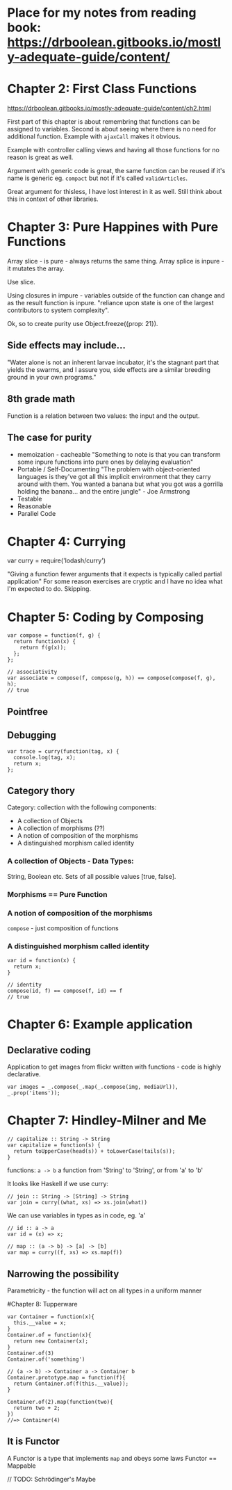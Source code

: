 # Place for my notes from reading book: https://drboolean.gitbooks.io/mostly-adequate-guide/content/

# Chapter 2: First Class Functions
https://drboolean.gitbooks.io/mostly-adequate-guide/content/ch2.html

First part of this chapter is about remembring that functions can be assigned to variables.
Second is about seeing where there is no need for additional function. Example with `ajaxCall` makes it obvious.

Example with controller calling views and having all those functions for no reason is great as well.

Argument with generic code is great, the same function can be reused if it's name is generic eg. `compact` but not if it's called `validArticles`.

Great argument for thisless, I have lost interest in it as well. Still think about this in context of other libraries.


# Chapter 3: Pure Happines with Pure Functions

Array slice - is pure - always returns the same thing.
Array splice is inpure - it mutates the array.

Use slice.

Using closures in impure - variables outside of the function can change and as the result function is inpure.
"reliance upon state is one of the largest contributors to system complexity".

Ok, so to create purity use Object.freeze({prop: 21}).

## Side effects may include...

"Water alone is not an inherent larvae incubator, it's the stagnant part that yields the swarms, and I assure you, side effects are a similar breeding ground in your own programs."

## 8th grade math

Function is a relation between two values: the input and the output.

## The case for purity

* memoization - cacheable
"Something to note is that you can transform some inpure functions into pure ones by delaying evaluation"
* Portable / Self-Documenting
"The problem with object-oriented languages is they've got all this implicit environment that they carry around with them. You wanted a banana but what you got was a gorrilla holding the banana... and the entire jungle" - Joe Armstrong
* Testable
* Reasonable
* Parallel Code

# Chapter 4: Currying

var curry = require('lodash/curry')

"Giving a function fewer arguments that it expects is typically called partial application"
For some reason exercises are cryptic and I have no idea what I'm expected to do. Skipping.

# Chapter 5: Coding by Composing
```
var compose = function(f, g) {
  return function(x) {
    return f(g(x));
  };
};
```

```
// associativity
var associate = compose(f, compose(g, h)) == compose(compose(f, g), h);
// true
```

## Pointfree

## Debugging
```
var trace = curry(function(tag, x) {
  console.log(tag, x);
  return x;
};
```

## Category thory
Category: collection with the following components:
* A collection of Objects
* A collection of morphisms (??)
* A notion of composition of the morphisms
* A distinguished morphism called identity

###  A collection of Objects - Data Types:
String, Boolean etc. Sets of all possible values [true, false].

### Morphisms == Pure Function

### A notion of composition of the morphisms
`compose` - just composition of functions

### A distinguished morphism called identity
```
var id = function(x) {
  return x;
}

// identity
compose(id, f) == compose(f, id) == f
// true
```

# Chapter 6: Example application

## Declarative coding
Application to get images from flickr written with functions - code is highly declarative.

```
var images = _.compose(_.map(_.compose(img, mediaUrl)), _.prop('items'));
```

# Chapter 7: Hindley-Milner and Me

```
// capitalize :: String -> String
var capitalize = function(s) {
  return toUpperCase(head(s)) + toLowerCase(tails(s));
}
```

functions: `a -> b` a function from 'String' to 'String', or from 'a' to 'b'

It looks like Haskell if we use curry:
```
// join :: String -> [String] -> String
var join = curry((what, xs) => xs.join(what))
```
We can use variables in types as in code, eg. 'a'
```
// id :: a -> a
var id = (x) => x;

// map :: (a -> b) -> [a] -> [b]
var map = curry((f, xs) => xs.map(f))
```

## Narrowing the possibility
Parametricity - the function will act on all types in a uniform manner

#Chapter 8: Tupperware
```
var Container = function(x){
  this.__value = x;
}
Container.of = function(x){
  return new Container(x);
}
Container.of(3)
Container.of('something')

// (a -> b) -> Container a -> Container b
Container.prototype.map = function(f){
  return Container.of(f(this.__value));
}

Container.of(2).map(function(two){
  return two + 2;
})
//=> Container(4)

```
## It is Functor
A Functor is a type that implements `map` and obeys some laws
Functor == Mappable

// TODO: Schrödinger's Maybe
